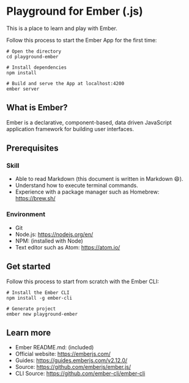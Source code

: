 # Playground for Ember (.js)

This is a place to learn and play with Ember.

Follow this process to start the Ember App for the first time:

```
# Open the directory
cd playground-ember

# Install dependencies
npm install

# Build and serve the App at localhost:4200
ember server
```

## What is Ember?

Ember is a declarative, component-based, data driven JavaScript application framework for building user interfaces.

## Prerequisites

### Skill

  * Able to read Markdown (this document is written in Markdown :smile:).
  * Understand how to execute terminal commands.
  * Experience with a package manager such as Homebrew: https://brew.sh/

### Environment

  * Git
  * Node.js: https://nodejs.org/en/
  * NPM: (installed with Node)
  * Text editor such as Atom: https://atom.io/

## Get started

Follow this process to start from scratch with the Ember CLI:

```
# Install the Ember CLI
npm install -g ember-cli

# Generate project
ember new playground-ember
```

## Learn more

  * Ember README.md: (included)
  * Official website: https://emberjs.com/
  * Guides: https://guides.emberjs.com/v2.12.0/
  * Source: https://github.com/emberjs/ember.js/
  * CLI Source: https://github.com/ember-cli/ember-cli
